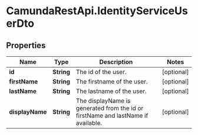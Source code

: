 # CamundaRestApi.IdentityServiceUserDto

## Properties
Name | Type | Description | Notes
------------ | ------------- | ------------- | -------------
**id** | **String** | The id of the user. | [optional] 
**firstName** | **String** | The firstname of the user. | [optional] 
**lastName** | **String** | The lastname of the user. | [optional] 
**displayName** | **String** | The displayName is generated from the id or firstName and lastName if available. | [optional] 
